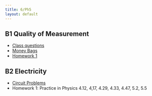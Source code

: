 ```yaml
---
title: 6/Ph5
layout: default
---
```

## B1 Quality of Measurement
* [Class questions](quality-of-measurement)
* [Money Bags](https://westminsterschool-my.sharepoint.com/personal/peter_sharp_westminster_org_uk/_layouts/15/guestaccess.aspx?guestaccesstoken=M10wsMAauGpqRJ1dGdiR27DzHGur9RIjzc2MfSQ%2bOcE%3d&docid=062f2bfb2f8e646c5bd417c8353fecc9b&rev=1)
* [Homework 1](https://westminsterschool-my.sharepoint.com/personal/peter_sharp_westminster_org_uk/_layouts/15/guestaccess.aspx?guestaccesstoken=L033SKQtCDsKYDopdDyswD9cmC0slYWqrmBEr65SX5Y%3d&docid=0271a5f64b31d4eb88cffc6d4089bde95&rev=1)

## B2 Electricity 
* [Circuit Problems](circuit-problems.pdf)
* Homework 1: Practice in Physics 4.12, 4,17, 4.29, 4.33, 4.47, 5.2, 5.5
